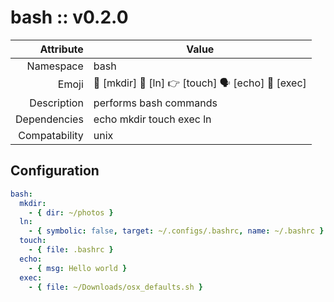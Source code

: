 # bash :: v0.2.0

| Attribute     | Value |
|--------------:|----|
| Namespace     | bash |
| Emoji         | 📂 [mkdir] 🔗 [ln] 👉 [touch] 🗣 [echo] 👟 [exec]  |
| Description   | performs bash commands |
| Dependencies  | echo mkdir touch exec ln  |
| Compatability | unix  |

## Configuration

```yml
bash:
  mkdir:
    - { dir: ~/photos }
  ln:
    - { symbolic: false, target: ~/.configs/.bashrc, name: ~/.bashrc }
  touch:
    - { file: .bashrc }
  echo:
    - { msg: Hello world }
  exec:
    - { file: ~/Downloads/osx_defaults.sh }
```
